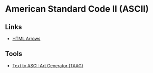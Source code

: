 # American Standard Code II (ASCII)

<!--
—

¯\_(ツ)_/¯

(｡◕‿◕｡)

ʘ‿ʘ

ಠ_ಠ

https://wprock.fr/en/t/kaomoji/
-->

## Links

- [HTML Arrows](https://toptal.com/designers/htmlarrows/)

## Tools

- [Text to ASCII Art Generator (TAAG)](https://patorjk.com/software/taag/)
